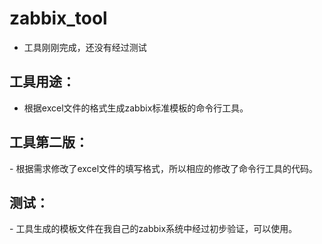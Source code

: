 # zabbix_tool
- 工具刚刚完成，还没有经过测试
## 工具用途：
- 根据excel文件的格式生成zabbix标准模板的命令行工具。
## 工具第二版：
- 根据需求修改了excel文件的填写格式，所以相应的修改了命令行工具的代码。
## 测试：
- 工具生成的模板文件在我自己的zabbix系统中经过初步验证，可以使用。
